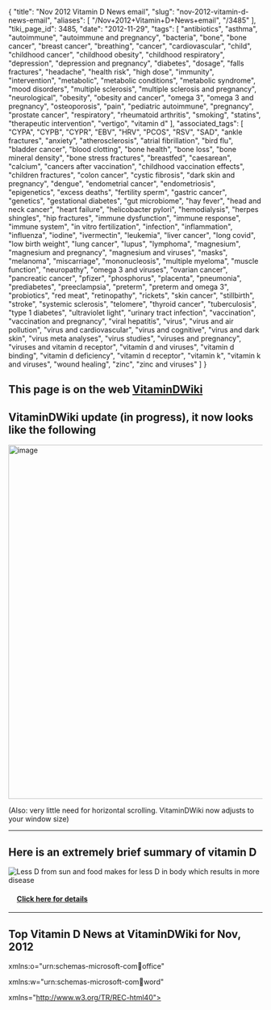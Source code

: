 {
    "title": "Nov 2012 Vitamin D News email",
    "slug": "nov-2012-vitamin-d-news-email",
    "aliases": [
        "/Nov+2012+Vitamin+D+News+email",
        "/3485"
    ],
    "tiki_page_id": 3485,
    "date": "2012-11-29",
    "tags": [
        "antibiotics",
        "asthma",
        "autoimmune",
        "autoimmune and pregnancy",
        "bacteria",
        "bone",
        "bone cancer",
        "breast cancer",
        "breathing",
        "cancer",
        "cardiovascular",
        "child",
        "childhood cancer",
        "childhood obesity",
        "childhood respiratory",
        "depression",
        "depression and pregnancy",
        "diabetes",
        "dosage",
        "falls fractures",
        "headache",
        "health risk",
        "high dose",
        "immunity",
        "intervention",
        "metabolic",
        "metabolic conditions",
        "metabolic syndrome",
        "mood disorders",
        "multiple sclerosis",
        "multiple sclerosis and pregnancy",
        "neurological",
        "obesity",
        "obesity and cancer",
        "omega 3",
        "omega 3 and pregnancy",
        "osteoporosis",
        "pain",
        "pediatric autoimmune",
        "pregnancy",
        "prostate cancer",
        "respiratory",
        "rheumatoid arthritis",
        "smoking",
        "statins",
        "therapeutic intervention",
        "vertigo",
        "vitamin d"
    ],
    "associated_tags": [
        "CYPA",
        "CYPB",
        "CYPR",
        "EBV",
        "HRV",
        "PCOS",
        "RSV",
        "SAD",
        "ankle fractures",
        "anxiety",
        "atherosclerosis",
        "atrial fibrillation",
        "bird flu",
        "bladder cancer",
        "blood clotting",
        "bone health",
        "bone loss",
        "bone mineral density",
        "bone stress fractures",
        "breastfed",
        "caesarean",
        "calcium",
        "cancers after vaccination",
        "childhood vaccination effects",
        "children fractures",
        "colon cancer",
        "cystic fibrosis",
        "dark skin and pregnancy",
        "dengue",
        "endometrial cancer",
        "endometriosis",
        "epigenetics",
        "excess deaths",
        "fertility sperm",
        "gastric cancer",
        "genetics",
        "gestational diabetes",
        "gut microbiome",
        "hay fever",
        "head and neck cancer",
        "heart failure",
        "helicobacter pylori",
        "hemodialysis",
        "herpes shingles",
        "hip fractures",
        "immune dysfunction",
        "immune response",
        "immune system",
        "in vitro fertilization",
        "infection",
        "inflammation",
        "influenza",
        "iodine",
        "ivermectin",
        "leukemia",
        "liver cancer",
        "long covid",
        "low birth weight",
        "lung cancer",
        "lupus",
        "lymphoma",
        "magnesium",
        "magnesium and pregnancy",
        "magnesium and viruses",
        "masks",
        "melanoma",
        "miscarriage",
        "mononucleosis",
        "multiple myeloma",
        "muscle function",
        "neuropathy",
        "omega 3 and viruses",
        "ovarian cancer",
        "pancreatic cancer",
        "pfizer",
        "phosphorus",
        "placenta",
        "pneumonia",
        "prediabetes",
        "preeclampsia",
        "preterm",
        "preterm and omega 3",
        "probiotics",
        "red meat",
        "retinopathy",
        "rickets",
        "skin cancer",
        "stillbirth",
        "stroke",
        "systemic sclerosis",
        "telomere",
        "thyroid cancer",
        "tuberculosis",
        "type 1 diabetes",
        "ultraviolet light",
        "urinary tract infection",
        "vaccination",
        "vaccination and pregnancy",
        "viral hepatitis",
        "virus",
        "virus and air pollution",
        "virus and cardiovascular",
        "virus and cognitive",
        "virus and dark skin",
        "virus meta analyses",
        "virus studies",
        "viruses and pregnancy",
        "viruses and vitamin d receptor",
        "vitamin d and viruses",
        "vitamin d binding",
        "vitamin d deficiency",
        "vitamin d receptor",
        "vitamin k",
        "vitamin k and viruses",
        "wound healing",
        "zinc",
        "zinc and viruses"
    ]
}


## This page is on the web  [VitaminDWiki](/tags/vitamindwiki.html)

## VitaminDWiki update (in progress), it now looks like the following

<img src="https://d378j1rmrlek7x.cloudfront.net/attachments/jpeg/nov-2012-page.jpg" alt="image" width="700">

(Also: very little need for horizontal scrolling. VitaminDWiki now adjusts to your window size)

---

## Here is an extremely brief summary of vitamin D

<img src="/attachments/d3.mock.jpg" alt="Less D from sun and food makes for less D in body which results in more disease">

#### &nbsp; &nbsp; &nbsp;[Click here for details](/tags/click-here-for-details.html)

---

## Top Vitamin D News at VitaminDWiki for Nov, 2012

<html xmlns:v="urn:schemas-microsoft-com:vml"

xmlns:o="urn:schemas-microsoft-com:office:office"

xmlns:w="urn:schemas-microsoft-com:office:word"

xmlns="http://www.w3.org/TR/REC-html40">

<head>

<meta http-equiv=Content-Type content="text/html; charset=windows-1252">

<meta name=ProgId content=Word.Document>

<meta name=Generator content="Microsoft Word 10">

<meta name=Originator content="Microsoft Word 10">

<link rel=File-List href="Nov%20top_files/filelist.xml">

<title>Nov top</title>

<!--[if gte mso 9]><xml>

<o:DocumentProperties>

<o:Author>Henry</o:Author>

<o:LastAuthor>Henry</o:LastAuthor>

<o:Revision>2</o:Revision>

<o:TotalTime>2641</o:TotalTime>

<o:Created>2012-11-29T18:43:00Z</o:Created>

<o:LastSaved>2012-11-29T18:43:00Z</o:LastSaved>

<o:Pages>1</o:Pages>

<o:Words>665</o:Words>

<o:Characters>3792</o:Characters>

<o:Company>Microsoft Corporation</o:Company>

<o:Lines>31</o:Lines>

<o:Paragraphs>8</o:Paragraphs>

<o:CharactersWithSpaces>4449</o:CharactersWithSpaces>

<o:Version>10.6870</o:Version>

</o:DocumentProperties>

</xml><![endif]--><!--[if gte mso 9]><xml>

<w:WordDocument>

<w:SpellingState>Clean</w:SpellingState>

<w:GrammarState>Clean</w:GrammarState>

<w:Compatibility>

<w:BreakWrappedTables/>

<w:SnapToGridInCell/>

<w:WrapTextWithPunct/>

<w:UseAsianBreakRules/>

<w:UseFELayout/>

</w:Compatibility>

<w:BrowserLevel>MicrosoftInternetExplorer4</w:BrowserLevel>

</w:WordDocument>

</xml><![endif]-->

<style>

<!--

/* Font Definitions */

@font-face

{font-family:"MS Mincho";

panose-1:2 2 6 9 4 2 5 8 3 4;

mso-font-alt:"\FF2D\FF33 \660E\671D";

mso-font-charset:128;

mso-generic-font-family:modern;

mso-font-pitch:fixed;

mso-font-signature:-536870145 1791491579 18 0 131231 0;}

@font-face

{font-family:"\@MS Mincho";

panose-1:2 2 6 9 4 2 5 8 3 4;

mso-font-charset:128;

mso-generic-font-family:modern;

mso-font-pitch:fixed;

mso-font-signature:-536870145 1791491579 18 0 131231 0;}

/* Style Definitions */

p.MsoNormal, li.MsoNormal, div.MsoNormal

{mso-style-parent:"";

margin:0in;

margin-bottom:.0001pt;

mso-pagination:widow-orphan;

font-size:12.0pt;

font-family:"Times New Roman";

mso-fareast-font-family:"MS Mincho";}

a:link, span.MsoHyperlink

{color:blue;

text-decoration:underline;

text-underline:single;}

a:visited, span.MsoHyperlinkFollowed

{color:purple;

text-decoration:underline;

text-underline:single;}

span.SpellE

{mso-style-name:"";

mso-spl-e:yes;}

span.GramE

{mso-style-name:"";

mso-gram-e:yes;}

@page Section1

{size:11.0in 8.5in;

mso-page-orientation:landscape;

margin:1.25in 1.0in 1.25in 1.0in;

mso-header-margin:.5in;

mso-footer-margin:.5in;

mso-paper-source:0;}

div.Section1

{page:Section1;}

-->

</style>

<!--[if gte mso 10]>

<style>

/* Style Definitions */

table.MsoNormalTable

{mso-style-name:"Table Normal";

mso-tstyle-rowband-size:0;

mso-tstyle-colband-size:0;

mso-style-noshow:yes;

mso-style-parent:"";

mso-padding-alt:0in 5.4pt 0in 5.4pt;

mso-para-margin:0in;

mso-para-margin-bottom:.0001pt;

mso-pagination:widow-orphan;

font-size:10.0pt;

font-family:"Times New Roman";}

</style>

<![endif]--><!--[if gte mso 9]><xml>

<o:shapedefaults v:ext="edit" spidmax="2050"/>

</xml><![endif]--><!--[if gte mso 9]><xml>

<o:shapelayout v:ext="edit">

<o:idmap v:ext="edit" data="1"/>

</o:shapelayout></xml><![endif]-->

</head>

<body lang=EN-US link=blue vlink=purple style='tab-interval:.5in'>

<div class=Section1>

<p class=MsoNormal style='line-height:200%'><b style='mso-bidi-font-weight:

normal'><span style='font-size:10.0pt;line-height:200%;font-family:Arial;

color:blue'><a

href="https://www.VitaminDWiki.com/Omega-3%3A+many+benefits+include+helping+vitamin+D">Omega-3:

<span class=GramE>It’s</span> many benefits include helping vitamin D</a><span

style='mso-spacerun:yes'>  </span><o:p></o:p></span></b></p>

<p class=MsoNormal style='line-height:200%'><b style='mso-bidi-font-weight:

normal'><span style='font-size:10.0pt;line-height:200%;font-family:Arial;

color:blue'><a

href="https://www.VitaminDWiki.com/Timeline+of+Heart+Disease,+fats,+lard,+HFCS,+and+vitamin+D+%25E2%2580%2593+Aug+2012">Timeline

of Heart Disease, fats, lard, HFCS, and vitamin D – Aug 2012</a> – those topics

are <span class=GramE>very</span> related<o:p></o:p></span></b></p>

<p class=MsoNormal style='line-height:200%'><b style='mso-bidi-font-weight:

normal'><span style='font-size:10.0pt;line-height:200%;font-family:Arial;

color:blue'><a

href="https://www.VitaminDWiki.com/Hypothesis:+antibiotic+resistant+bacteria+could+be+controlled+with+vitamin+D">Hypothesis:

antibiotic resistant bacteria could be controlled with vitamin D</a><o:p></o:p></span></b></p>

<p class=MsoNormal style='line-height:200%'><b style='mso-bidi-font-weight:

normal'><span style='font-size:10.0pt;line-height:200%;font-family:Arial;

color:blue'><a

href="https://www.VitaminDWiki.com/Review+of+Autoimmune+diseases%2C+solar+radiation+and+vitamin+D+%E2%80%93+Schwalfenberg+2012">Review

of Autoimmune diseases, solar radiation and vitamin D – <span class=SpellE>Schwalfenberg</span>

2012</a><o:p></o:p></span></b></p>

<p class=MsoNormal style='line-height:200%'><b style='mso-bidi-font-weight:

normal'><span style='font-size:10.0pt;line-height:200%;font-family:Arial;

color:blue'><a

href="https://www.VitaminDWiki.com/Evidence+that+the+minimum+vitamin+D+blood+level+is+30+ng+%E2%80%93+Grant+Nov+2012">Evidence

that the minimum vitamin D blood level is 30 <span class=SpellE>ng</span> –

Grant Nov 2012</a><o:p></o:p></span></b></p>

<p class=MsoNormal style='line-height:200%'><b style='mso-bidi-font-weight:

normal'><span style='font-size:10.0pt;line-height:200%;font-family:Arial;

color:blue'><a

href="https://www.VitaminDWiki.com/tiki-index.php?page=Summary%20of%20Vitamin%20D%20trials%20-%20Grant%20Nov%202012">Summary

of Vitamin D trials - Grant Nov 2012</a><o:p></o:p></span></b></p>

<p class=MsoNormal style='line-height:200%'><b style='mso-bidi-font-weight:

normal'><span style='font-size:10.0pt;line-height:200%;font-family:Arial;

color:blue'><a

href="https://www.VitaminDWiki.com/Venous+ulcers+healed+4X+faster+with+weekly+50000+IU+vitamin+D+%E2%80%93+RCT+Oct+2012">Venous

ulcers healed 4X faster with weekly 50000 IU vitamin D – RCT Oct 2012</a><span

style='mso-spacerun:yes'>  </span>= proof #23 that Vitamin D works<o:p></o:p></span></b></p>

<p class=MsoNormal style='line-height:200%'><b style='mso-bidi-font-weight:

normal'><span style='font-size:10.0pt;line-height:200%;font-family:Arial;

color:blue'><a

href="https://www.VitaminDWiki.com/Vertigo+23X+more+likely+with+low+vitamin+D%2C+perhaps+Calcium+in+ear+%E2%80%93+Oct+2012">Vertigo

23X more likely with low vitamin D, perhaps Calcium in ear – Oct 2012</a><o:p></o:p></span></b></p>

<p class=MsoNormal style='line-height:200%'><b style='mso-bidi-font-weight:

normal'><span style='font-size:10.0pt;line-height:200%;font-family:Arial;

color:blue'><a

href="https://www.VitaminDWiki.com/Vitamin+D%2C+Beyond+the+Bone+%E2%80%93+Presentation+New+York+Sept+2012">Vitamin

D, Beyond the Bone – Presentation @ New York Sept 2012</a> includes abstracts

and videos<o:p></o:p></span></b></p>

<p class=MsoNormal style='line-height:200%'><b style='mso-bidi-font-weight:

normal'><span style='font-size:10.0pt;line-height:200%;font-family:Arial;

color:blue'><a

href="https://www.VitaminDWiki.com/Acute+respiratory+infection+treated+by+vitamin+D+in+6+of+12+clinical+trials+%E2%80%93+review+Nov+2012">Acute

respiratory infection treated by vitamin D in 6 of 12 clinical trials – review

Nov 2012</a><o:p></o:p></span></b></p>

<p class=MsoNormal style='line-height:200%'><b style='mso-bidi-font-weight:

normal'><span style='font-size:10.0pt;line-height:200%;font-family:Arial;

color:blue'><a

href="https://www.VitaminDWiki.com/Some+companies+provide+Vitamin+D+AND+cofactors+-+Nov+2012">Some

companies now provide Vitamin D AND cofactors - Nov 2012</a><o:p></o:p></span></b></p>

<p class=MsoNormal style='line-height:200%'><b style='mso-bidi-font-weight:

normal'><span style='font-size:10.0pt;line-height:200%;font-family:Arial;

color:blue'><a

href="https://www.VitaminDWiki.com/Low+vitamin+D+associated+with+dental+caries+%E2%80%93+meta-analysis+of+24+clinical+trials+%E2%80%93+Nov+2012">Low

vitamin D associated with dental caries – meta-analysis of 24 clinical trials –

Nov 2012</a><o:p></o:p></span></b></p>

<p class=MsoNormal style='line-height:200%'><b style='mso-bidi-font-weight:

normal'><span style='font-size:10.0pt;line-height:200%;font-family:Arial;

color:blue'><a

href="https://www.VitaminDWiki.com/Low+vitamin+D+associated+with+poor+regions+in+the+UK+%E2%80%93+Nov+2012">Low

vitamin D associated with poor regions in the UK – Nov 2012</a><o:p></o:p></span></b></p>

<p class=MsoNormal style='line-height:200%'><b style='mso-bidi-font-weight:

normal'><span style='font-size:10.0pt;line-height:200%;font-family:Arial;

color:blue'><a

href="https://www.VitaminDWiki.com/Why+are+so+many+Victorian+killer+illnesses+making+a+comeback+-+Nov+2012">Why

are so many Victorian killer illnesses making a comeback - Nov 2012</a><span

style='mso-spacerun:yes'>  </span>Go on, guess the answer!<o:p></o:p></span></b></p>

<p class=MsoNormal style='line-height:200%'><b style='mso-bidi-font-weight:

normal'><span style='font-size:10.0pt;line-height:200%;font-family:Arial;

color:blue'><a

href="https://www.VitaminDWiki.com/Do+You+need+a+Suncation+or+just+vitamin+D+-+Nov+2012">Do

you need a <span class=SpellE>Suncation</span> or just vitamin D - Nov 2012</a>

Vitamin D is far cheaper and safer<o:p></o:p></span></b></p>

<p class=MsoNormal style='line-height:200%'><b style='mso-bidi-font-weight:

normal'><span style='font-size:10.0pt;line-height:200%;font-family:Arial;

color:blue'><a

href="https://www.VitaminDWiki.com/Video+presentation+including+proof+of+vitamin+D+-+Nov+2012">Video

presentation of vitamin D in UK - Nov 2012</a><o:p></o:p></span></b></p>

<p class=MsoNormal style='line-height:200%'><b style='mso-bidi-font-weight:

normal'><span style='font-size:10.0pt;line-height:200%;font-family:Arial;

color:blue'><a

href="https://www.VitaminDWiki.com/Vitamin+D+Deficiency+is+a+Strong+Predictor+%284X%29+of+Asthma+in+Children+%E2%80%93+Oct+2012">Vitamin

D Deficiency is a Strong Predictor (4X) of Asthma in Children – Oct 2012</a><o:p></o:p></span></b></p>

<p class=MsoNormal style='line-height:200%'><b style='mso-bidi-font-weight:

normal'><span style='font-size:10.0pt;line-height:200%;font-family:Arial;

color:blue'><a

href="https://www.VitaminDWiki.com/Less+MS+%28MRI%29+decline+after+raising+Vitamin+D+levels+%E2%80%93+clinical+trial+Oct+2012">Less

MS (MRI) decline after raising Vitamin D levels – clinical trial Oct 2012</a><o:p></o:p></span></b></p>

<p class=MsoNormal style='line-height:200%'><b style='mso-bidi-font-weight:

normal'><span style='font-size:10.0pt;line-height:200%;font-family:Arial;

color:blue'><a

href="https://www.VitaminDWiki.com/Variety+of+pregnancy+problems+with+low+vitamin+D+%E2%80%93+systematic+review+Sept+2012">Variety

of pregnancy problems with low vitamin D – systematic review Sept 2012</a><o:p></o:p></span></b></p>

<p class=MsoNormal style='line-height:200%'><b style='mso-bidi-font-weight:

normal'><span style='font-size:10.0pt;line-height:200%;color:blue'><a

href="https://www.VitaminDWiki.com/tiki-index.php?page_id=3154">Vitamin D from

commercial UVB lamps</a> : added photos and Vitamin D meter measurements - {1,000 IU in 5 minutes?)<o:p></o:p></span></b></p>

<p class=MsoNormal style='line-height:200%'><b style='mso-bidi-font-weight:

normal'><span style='font-size:10.0pt;line-height:200%;font-family:Arial;

color:blue'><a href="https://www.VitaminDWiki.com/tiki-index.php?page_id=3213">14

Vitamin D related conferences in the first half of 2013</a><o:p></o:p></span></b></p>

<p class=MsoNormal style='line-height:200%'><b style='mso-bidi-font-weight:

normal'><span style='font-size:10.0pt;line-height:200%;font-family:Arial;

color:blue'><a

href="https://www.VitaminDWiki.com/VitaminDWiki+has+more+vitamin+D+information+than+the+next+5+websites+combined"><span

class=SpellE>VitaminDWiki</span> has more vitamin D information than the next 5

websites combined</a> <br>

<span style='mso-spacerun:yes'>    </span>There is truly an avalanche of

vitamin D information in 2012. Takes &gt; 1500 hours a year to update <span

class=SpellE>VitaminDWiki</span><o:p></o:p></span></b></p>

<p class=MsoNormal><b style='mso-bidi-font-weight:normal'><span

style='color:blue'><o:p>&nbsp;</o:p></span></b></p>

</div>

</body>

</html>

- - - - - - - - - - - - - - - - - - - - - - - - - - - - - - - - - - - - - - 

### [When you have one vitamin D deficiency problem you tend to get at least one more](/tags/when-you-have-one-vitamin-d-deficiency-problem-you-tend-to-get-at-least-one-more.html)

#### &nbsp; &nbsp; &nbsp;as of Nov 2012:

* [Statins ==> many diseases associated with low vitamin D](/tags/statins-many-diseases-associated-with-low-vitamin-d.html)&nbsp; &nbsp;[update Jan 2012](/tags/update-jan-2012.html)

* [Parkinson's ==> Osteoporosis](/tags/parkinsons-osteoporosis.html)

* [Skin wrinkles ==>fragile bones](/tags/skin-wrinkles-fragile-bones.html)

* [Depression ==> Fragile bones](/tags/depression-fragile-bones.html)

* [Dental problems==> depression (pregnancy)](/tags/dental-problems-depression-pregnancy.html)

* [Pregnancy ==> dental problems](/tags/pregnancy-dental-problems.html)

* [Smoking ==> weak bones](/tags/smoking-weak-bones.html)

* [Prostate Cancer ==> Osteoporosis](/tags/prostate-cancer-osteoporosis.html)

* [No molar ==> 12X increase in Breast Cancer](/tags/no-molar-12x-increase-in-breast-cancer.html)

* [Obesity ==> Diabetes](/tags/obesity-diabetes.html)

* [Obesity ==> Cognitive Decline](http://www.neurology.org/content/79/8/755) web Aug 2012

* [Diabetes ==> Rheumatoid Arthritis](/tags/diabetes-rheumatoid-arthritis.html)

* [Diabetes ==> Vertebral fracture](/tags/diabetes-vertebral-fracture.html) in men only

* [Aortic calcification==> Vertebral fracture](/tags/aortic-calcification-vertebral-fracture.html)

* [Low vitamin D for various reasons ==> 9X Suicide](/tags/low-vitamin-d-for-various-reasons-9x-suicide.html)

* [Immune System disease (CVID) ==> Osteoporosis](/tags/immune-system-disease-cvid-osteoporosis.html)

* [HIV ==> Osteoporosis](/tags/hiv-osteoporosis.html)

* [Asthma ==> Heart Problems and death](/tags/asthma-heart-problems-and-death.html)

* [Kidney ==> Tooth loss (7x increase)](/tags/kidney-tooth-loss-7x-increase.html)

* [Multiple Sclerosis ==> 2.6X increased Migrane Headache,  web, full text online](http://www.ncbi.nlm.nih.gov/pubmed/23024814)

* [Multiple Sclerosis ==>  2X more Fractures, web, full text online](http://www.ncbi.nlm.nih.gov/pubmed/23126555)

* [Psorasis ==> Metabolic Syndrome](http://www.ncbi.nlm.nih.gov/pubmed/21747838)  on the web

#### [CLICK HERE for Oct 2012 update](/tags/click-here-for-oct-2012-update.html)

[Vitamin D Wiki News for Dec 2012 and Jan 2013](/posts/vitamin-d-wiki-news-for-dec-2012-and)